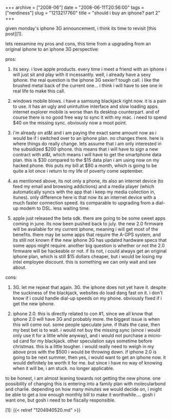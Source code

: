 +++
archive = ["2008-06"]
date = "2008-06-11T20:56:00"
tags = ["nerdiness"]
slug = "1213217760"
title = "should i buy an iphone? part 2"
+++

given monday's iphone 3G announcement, i think its time to revisit [this
post][1].

lets reexamine my pros and cons, this time from a upgrading from an
original iphone to an iphone 3G perspective:

pros:

1. its sexy. i love apple products. every time i meet a friend with an
iphone i will just sit and play with it incessantly. well, i already have
a sexy iphone. the real question is the iphone 3G sexier? tough call.
i like the brushed metal back of the current one... i think i will have to
see one in real life to make this call.

2. windows mobile blows. i have a samsung blackjack right now. it is
a pain to use. it has an ugly and unintuitive interface and slow loading
apps. internet explorer mobile is worse than its desktop counterpart. and
of course there is no good free way to sync it with my mac. i need to
spend $40 on the missing sync. obviously now a moot point.

3. i'm already on at&t and i am paying the exact same amount now as
i would be if i switched over to an iphone plan. no changes there. here is
where things do really change. lets assume that i am only interested in
the subsidized $200 iphone. this means that i will have to sign a new
contract with at&t, which means i will have to get the smartphone data
plan. this is $30 compared to the $15 data plan i am using now on my
hacked phone. this puts my bill at $80 a month, which is going to be quite
a lot once i return to my life of poverty come september.

4. as mentioned above, its not only a phone, its also an internet device
(to feed my email and browsing addictions) and a media player (which
automatically syncs with the app that i keep my media collection in,
itunes). only difference here is that now its an internet device with
a much faster connection speed. its comparable to upgrading from a dial-up
modem to DSL. less waiting time.

5. apple just released the beta sdk. there are going to be some sweet apps
coming in june. its now been pushed back to july. the new 2.0 firmware
will be available for my current iphone, meaning i will get most of the
benefits. there may be some apps that require the A-GPS system, and its
still not known if the new iphone 3G has updated hardware specs that some
apps might require. another big question is whether or not the 2.0
firmware will be hackeable or not. if its not, i could always get an
original iphone plan, which is still $15 dollars cheaper, but i would be
losing my intel employee discount. this is something we can only wait and
see about.

cons:

1. 3G. let me repeat that again. 3G. the iphone does not yet have it.
despite the suckiness of the blackjack, websites do load dang fast on it.
i don't know if i could handle dial-up speeds on my phone. obviously fixed
if i get the new iphone.

2. iphone 2.0. this is directly related to con #1, since we all know that
iphone 2.0 will have 3G and probably more. the biggest issue is when this
will come out. some people speculate june. if thats the case, then my best
bet is to wait. i would not buy the missing sync (since i would only use
it for a little while anyway), and i would not purchase a micro-sd card
for my blackjack. other speculation says sometime before christmas. this
is a little tougher. i would really need to weigh in my above pros with
the $500 i would be throwing down. if iphone 2.0 is going to be next
summer, then yes, i would want to get an iphone now. it would definitely
be worth it for me. but since i have no way of knowing when it will be,
i am stuck. no longer applicable.

to be honest, i am almost leaning towards not getting the new phone. one
possibility of changing this is entering into a family plan with
molecularbond and charlie. depending on how many minutes we would decide
on, i might be able to get a low enough monthly bill to make it
worthwhile.... gosh i want one, but gosh i need to be fiscally
responsible.

[1]: {{< relref "1204940520.md" >}}

